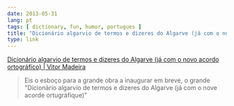 ```yaml
---
date: 2013-05-31
lang: pt
tags: [ dictionary, fun, humor, portugues ]
title: "Dicionário algarvio de termos e dizeres do Algarve (já com o novo acordo ortográfico)  |  Vitor Madeira"
type: link
---
```


[Dicionário algarvio de termos e dizeres do Algarve (já com o novo
acordo ortográfico)  |  Vitor
Madeira](http://vitormadeira.wordpress.com/2011/09/30/dicionario-algarvio-de-termos-e-dizeres-do-algarve-ja-com-o-nove-acorde-ortugrafique/)

> Eis o esboço para a grande obra a inaugurar em breve, o grande
> "Dicionário algarvio de termos e dizeres do Algarve (já com o nove
> acorde ortugráfique)"

